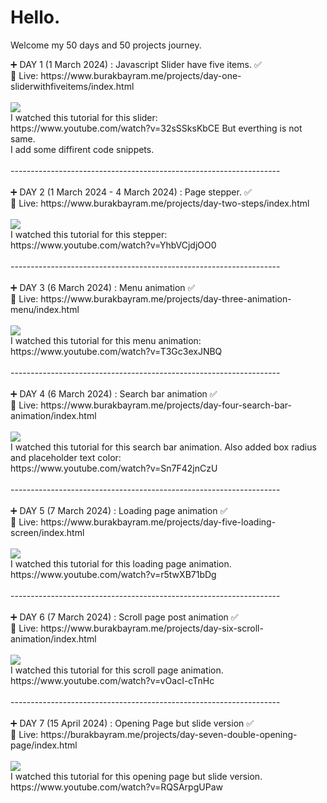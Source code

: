 <h1>Hello.</h1> 
<p>Welcome my 50 days and 50 projects journey.</p>

<p>
  ➕ DAY 1 (1 March 2024) : Javascript Slider have five items. ✅ <br>
  🔗 Live: https://www.burakbayram.me/projects/day-one-sliderwithfiveitems/index.html <br> 
  <br>
  <img src="https://www.burakbayram.me/projects/images/img1.png"></img>
  <br>
  I watched this tutorial for this slider: <br>
  https://www.youtube.com/watch?v=32sSSksKbCE But everthing is not same.<br>
  I add some diffirent code snippets. <br><br>
-------------------------------------------------------------------<br>
  <br>
 ➕ DAY 2 (1 March 2024 - 4 March 2024) : Page stepper. ✅ <br>
  🔗 Live: https://www.burakbayram.me/projects/day-two-steps/index.html <br> 
   <br>
  <img src="https://www.burakbayram.me/projects/images/img2.png"></img>
  <br>
  I watched this tutorial for this stepper: <br>
  https://www.youtube.com/watch?v=YhbVCjdjOO0<br><br>
-------------------------------------------------------------------<br>
  <br>
 ➕ DAY 3 (6 March 2024) : Menu animation ✅ <br>
  🔗 Live: https://www.burakbayram.me/projects/day-three-animation-menu/index.html <br> 
   <br>
  <img src="https://www.burakbayram.me/projects/images/img3.png"></img>
  <br>
  I watched this tutorial for this menu animation: <br>
  https://www.youtube.com/watch?v=T3Gc3exJNBQ<br><br>
-------------------------------------------------------------------<br>
  <br>
 ➕ DAY 4 (6 March 2024) : Search bar animation ✅ <br>
  🔗 Live: https://www.burakbayram.me/projects/day-four-search-bar-animation/index.html <br> 
   <br>
  <img src="https://www.burakbayram.me/projects/images/img4.png"></img>
  <br>
  I watched this tutorial for this search bar animation. Also added box radius and placeholder text color: <br>
  https://www.youtube.com/watch?v=Sn7F42jnCzU<br><br>
-------------------------------------------------------------------<br>
  <br>
 ➕ DAY 5 (7 March 2024) : Loading page animation ✅ <br>
  🔗 Live: https://www.burakbayram.me/projects/day-five-loading-screen/index.html <br> 
   <br>
  <img src="https://www.burakbayram.me/projects/images/img5.png"></img>
  <br>
  I watched this tutorial for this loading page animation. <br>
  https://www.youtube.com/watch?v=r5twXB71bDg<br><br>
-------------------------------------------------------------------<br>
  <br>
 ➕ DAY 6 (7 March 2024) : Scroll page post animation ✅ <br>
  🔗 Live: https://www.burakbayram.me/projects/day-six-scroll-animation/index.html <br> 
   <br>
  <img src="https://www.burakbayram.me/projects/images/img6.png"></img>
  <br>
  I watched this tutorial for this scroll page animation. <br>
  https://www.youtube.com/watch?v=vOacI-cTnHc<br><br>
-------------------------------------------------------------------<br>
  <br>
 ➕ DAY 7 (15 April 2024) : Opening Page but slide version ✅ <br>
  🔗 Live: https://burakbayram.me/projects/day-seven-double-opening-page/index.html <br> 
   <br>
  <img src="https://www.burakbayram.me/projects/images/img7.png"></img>
  <br>
  I watched this tutorial for this opening page but slide version. <br>
  https://www.youtube.com/watch?v=RQSArpgUPaw<br><br>
